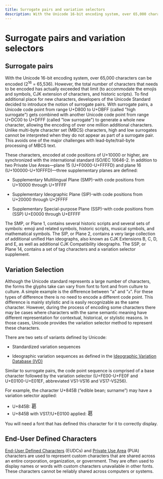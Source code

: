 ```yaml
---
title: Surrogate pairs and variation selectors
description: With the Unicode 16-bit encoding system, over 65,000 characters can be encoded 
---
```


# Surrogate pairs and variation selectors

## Surrogate pairs

With the Unicode 16-bit encoding system, over 65,000 characters can be encoded (2<sup>16</sup> = 65,536).
However, the total number of characters that needs to be encoded has actually exceeded that limit (to accommodate the emojis and symbols, CJK extension of characters, and historic scripts).
To find additional place for new characters, developers of the Unicode Standard decided to introduce the notion of surrogate pairs.
With surrogate pairs, a Unicode code point from range U+D800 to U+DBFF (called "high surrogate") gets combined with another Unicode code point from range U+DC00 to U+DFFF (called "low surrogate") to generate a whole new character, allowing the encoding of over one million additional characters.
Unlike multi-byte character set (MBCS) characters, high and low surrogates cannot be interpreted when they do not appear as part of a surrogate pair.
This avoids one of the major challenges with lead-byte/trail-byte processing of MBCS text.

These characters, encoded at code positions of U+10000 or higher, are synchronized with the international standard ISO/IEC 10646-2.
In addition to two Private Use Areas—plane 15 (U+F0000-U+FFFFD) and plane 16 (U+100000-U+10FFFD)—three supplementary planes are defined:

- Supplementary Multilingual Plane (SMP)-with code positions from U+10000 through U+1FFFF

- Supplementary Ideographic Plane (SIP)-with code positions from U+20000 through U+2FFFF

- Supplementary Special-purpose Plane (SSP)-with code positions from (SSP) U+E0000 through U+EFFFF

The SMP, or Plane 1, contains several historic scripts and several sets of symbols: emoji and related symbols, historic scripts, musical symbols, and mathematical symbols. The SIP, or Plane 2, contains a very large collection of additional unified Han ideographs, also known as CJK Extensions B, C, D, and E, as well as additional CJK Compatibility ideographs. The SSP, or Plane 14, contains a set of tag characters and a variation selector supplement.

## Variation Selection

Although the Unicode standard represents a large number of characters, the forms the glyphs take can vary from font to font and from culture to culture. A simple example is the difference between "<span style="font-family:sans-serif">a</span>" and "<span style="font-family:serif">a</span>". For these types of difference there is no need to encode a different code point. This difference is mainly stylistic and is easily recognizable as the same character. However, during the process of encoding some characters there may be cases where characters with the same semantic meaning have different representation for contextual, historical, or stylistic reasons. In those cases, Unicode provides the variation selector method to represent these characters.

There are two sets of variants defined by Unicode:

- Standardized variation sequences

- Ideographic variation sequences as defined in the [Ideographic Variation Database (IVD)](http://www.unicode.org/ivd/)

Similar to surrogate pairs, the code point sequence is comprised of a base character followed by the variation selector (U+FE00-U+FE0F and U+E0100-U+E01EF, abbreviated VS1-VS16 and VS17-VS256).

For example, the character U+845B (“edible bean; surname”) may have a variation selector applied:
- U+845B: <span lang="ja"><big>葛</big></span> 
- 󠄀U+845B with VS17/U+E0100 applied: <span lang="ja"><big>葛&#xe0100;</big></span> 

You will need a font that has defined this character for it to correctly display.

## End-User Defined Characters

[End-User Defined Characters](https://msdn.microsoft.com/library/dd317802(v=vs.85).aspx) (EUDCs) and
[Private Use Area](https://msdn.microsoft.com/library/dd317802(v=vs.85).aspx) (PUA) characters are used to represent custom characters that are shared across an entire corporation, organization, or government.
They are often used to display names or words with custom characters unavailable in other fonts.
These characters cannot be reliably shared across computers or systems.
